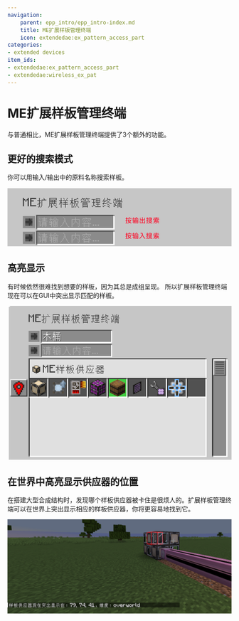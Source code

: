 ```yaml
---
navigation:
    parent: epp_intro/epp_intro-index.md
    title: ME扩展样板管理终端
    icon: extendedae:ex_pattern_access_part
categories:
- extended devices
item_ids:
- extendedae:ex_pattern_access_part
- extendedae:wireless_ex_pat
---
```


# ME扩展样板管理终端

与普通<ItemLink id="ae2:pattern_access_terminal" />相比，ME扩展样板管理终端提供了3个额外的功能。

<Row gap="20">
<GameScene zoom="6" background="transparent">
<ImportStructure src="../structure/cable_ex_pattern_terminal.snbt"></ImportStructure>
<IsometricCamera yaw="180"></IsometricCamera>
</GameScene>
<ItemImage id="extendedae:wireless_ex_pat" scale="4"></ItemImage>
</Row>

## 更好的搜索模式

你可以用输入/输出中的原料名称搜索样板。

![EPA1](../pic/epa_gui1.png)

## 高亮显示

有时候依然很难找到想要的样板，因为其总是成组呈现。
所以扩展样板管理终端现在可以在GUI中突出显示匹配的样板。

![EPA2](../pic/epa_gui2.png)

## 在世界中高亮显示供应器的位置

在搭建大型合成结构时，发现哪个样板供应器被卡住是很烦人的。扩展样板管理终端可以在世界上突出显示相应的样板供应器，你将更容易地找到它。

![EPA3](../pic/epa_gui3.png)

